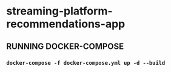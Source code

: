 # streaming-platform-recommendations-app

## RUNNING DOCKER-COMPOSE
### `docker-compose -f docker-compose.yml up -d --build`
